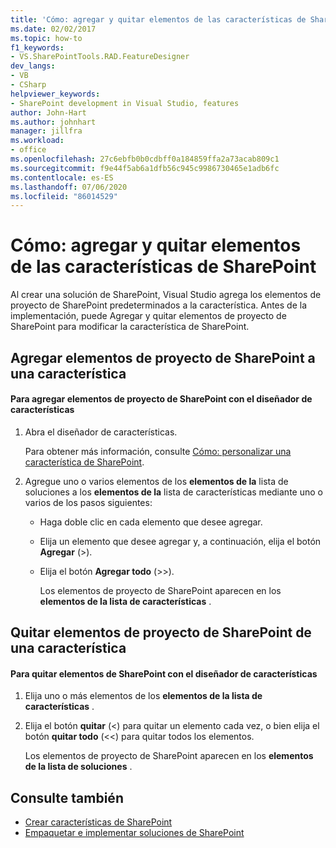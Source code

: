 ```yaml
---
title: 'Cómo: agregar y quitar elementos de las características de SharePoint | Microsoft Docs'
ms.date: 02/02/2017
ms.topic: how-to
f1_keywords:
- VS.SharePointTools.RAD.FeatureDesigner
dev_langs:
- VB
- CSharp
helpviewer_keywords:
- SharePoint development in Visual Studio, features
author: John-Hart
ms.author: johnhart
manager: jillfra
ms.workload:
- office
ms.openlocfilehash: 27c6ebfb0b0cdbff0a184859ffa2a73acab809c1
ms.sourcegitcommit: f9e44f5ab6a1dfb56c945c9986730465e1adb6fc
ms.contentlocale: es-ES
ms.lasthandoff: 07/06/2020
ms.locfileid: "86014529"
---
```

# <a name="how-to-add-and-remove-items-to-sharepoint-features"></a>Cómo: agregar y quitar elementos de las características de SharePoint
  Al crear una solución de SharePoint, Visual Studio agrega los elementos de proyecto de SharePoint predeterminados a la característica. Antes de la implementación, puede Agregar y quitar elementos de proyecto de SharePoint para modificar la característica de SharePoint.

## <a name="add-sharepoint-project-items-to-a-feature"></a>Agregar elementos de proyecto de SharePoint a una característica

#### <a name="to-add-sharepoint-project-items-with-the-feature-designer"></a>Para agregar elementos de proyecto de SharePoint con el diseñador de características

1. Abra el diseñador de características.

    Para obtener más información, consulte [Cómo: personalizar una característica de SharePoint](../sharepoint/how-to-customize-a-sharepoint-feature.md).

2. Agregue uno o varios elementos de los **elementos de la** lista de soluciones a los **elementos de la** lista de características mediante uno o varios de los pasos siguientes:

   - Haga doble clic en cada elemento que desee agregar.

   - Elija un elemento que desee agregar y, a continuación, elija el botón **Agregar** (>).

   - Elija el botón **Agregar todo** (>>).

     Los elementos de proyecto de SharePoint aparecen en los **elementos de la lista de características** .

## <a name="remove-sharepoint-project-items-from-a-feature"></a>Quitar elementos de proyecto de SharePoint de una característica

#### <a name="to-remove-sharepoint-items-with-the-feature-designer"></a>Para quitar elementos de SharePoint con el diseñador de características

1. Elija uno o más elementos de los **elementos de la lista de características** .

2. Elija el botón **quitar** (<) para quitar un elemento cada vez, o bien elija el botón **quitar todo** (<<) para quitar todos los elementos.

     Los elementos de proyecto de SharePoint aparecen en los **elementos de la lista de soluciones** .

## <a name="see-also"></a>Consulte también
- [Crear características de SharePoint](../sharepoint/creating-sharepoint-features.md)
- [Empaquetar e implementar soluciones de SharePoint](../sharepoint/packaging-and-deploying-sharepoint-solutions.md)
